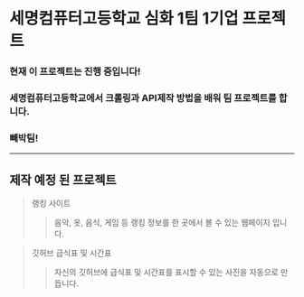 # 세명컴퓨터고등학교 심화 1팀 1기업 프로젝트 
  
### 현재 이 프로젝트는 진행 중입니다! 
### 세명컴퓨터고등학교에서 크롤링과 API제작 방법을 배워 팀 프로젝트를 합니다. 
### 빼박팀! 
****
 
## 제작 예정 된 프로젝트 
> 랭킹 사이트 
>   > 음악, 옷, 음식, 게임 등 랭킹 정보를 한 곳에서 볼 수 있는 웹페이지 입니다. 
 
> 깃허브 급식표 및 시간표 
>   > 자신의 깃허브에 급식표 및 시간표를 표시할 수 있는 사진을 자동으로 만듭니다. 
